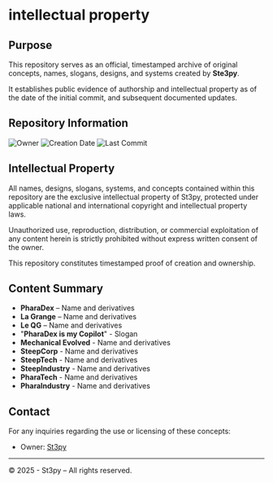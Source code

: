 # intellectual property

## Purpose

This repository serves as an official, timestamped archive of original concepts, names, slogans, designs, and systems created by **Ste3py**.

It establishes public evidence of authorship and intellectual property as of the date of the initial commit, and subsequent documented updates.

## Repository Information

 ![Owner](https://img.shields.io/badge/Owner-Ste3py-blue)
 ![Creation Date](https://img.shields.io/badge/Created-26%20April%202025-blue)
 ![Last Commit](https://img.shields.io/github/last-commit/Ste3py/IntellectualProperty?label=Last%20Commit)

## Intellectual Property

All names, designs, slogans, systems, and concepts contained within this repository are the exclusive intellectual property of St3py, protected under applicable national and international copyright and intellectual property laws.

Unauthorized use, reproduction, distribution, or commercial exploitation of any content herein is strictly prohibited without express written consent of the owner.

This repository constitutes timestamped proof of creation and ownership.

## Content Summary

- **PharaDex** – Name and derivatives
- **La Grange** – Name and derivatives
- **Le QG** – Name and derivatives
- "**PharaDex is my Copilot**" - Slogan
- **Mechanical Evolved** - Name and derivatives
- **SteepCorp** - Name and derivatives
- **SteepTech** - Name and derivatives
- **SteepIndustry** - Name and derivatives
- **PharaTech** - Name and derivatives
- **PharaIndustry** - Name and derivatives

## Contact

For any inquiries regarding the use or licensing of these concepts:
- Owner: [St3py](https://github.com/Ste3py)

---

© 2025 - St3py – All rights reserved.
